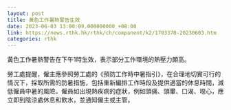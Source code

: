 ```yaml
---
layout: post
title: 黃色工作暑熱警告生效
date: 2023-06-03 13:00:09.000000000 +08:00
link: https://news.rthk.hk/rthk/ch/component/k2/1703370-20230603.htm
categories: rthk
---
```


黃色工作暑熱警告在下午1時生效，表示部分工作環境的熱壓力頗高。

勞工處提醒，僱主應參照勞工處的《預防工作時中暑指引》，在合理地切實可行的情況下，採取所需的防暑措施，包括重新編排工作時段及提供適當的休息時間，減低僱員中暑的風險。僱員如出現熱疾病的症狀，例如頭痛、頭暈、口渴、噁心，應立即到陰涼處休息和飲水，並通知僱主或主管。
